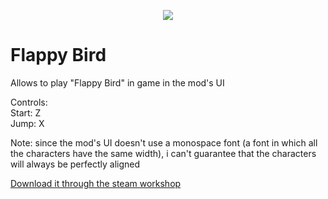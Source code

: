 <p align="center">
    <img src="https://github.com/ALVAROPING1/Trailmaker-mods/blob/master/Flappy%20Bird/preview.png" />
</p>

# Flappy Bird  

Allows to play "Flappy Bird" in game in the mod's UI  

Controls:  
Start: Z  
Jump: X  

Note: since the mod's UI doesn't use a monospace font (a font in which all the characters have the same width), i can't guarantee that the characters will always be perfectly aligned  

[Download it through the steam workshop](https://steamcommunity.com/sharedfiles/filedetails/?id=2488112563)